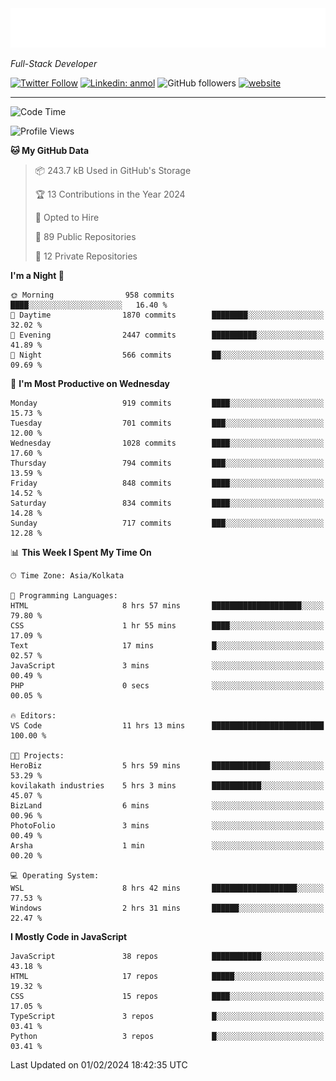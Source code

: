 <!-- START:readme-typing -->
<img src="readme-typing.svg" />
<!-- END:readme-typing -->

<p><em>Full-Stack Developer</em></p>

[![Twitter Follow](https://img.shields.io/twitter/follow/tonalmathew?style=flat)](https://twitter.com/intent/follow?screen_name=tonalmathew)
[![Linkedin: anmol](https://img.shields.io/badge/tonal-mathew?style=flat-square&logo=Linkedin&logoColor=white&link=https://www.linkedin.com/in/tonal-mathew/)](https://www.linkedin.com/in/tonal-mathew/)
![GitHub followers](https://img.shields.io/github/followers/tonalmathew?label=Follow&style=social)
[![website](https://img.shields.io/badge/Website-46a2f1.svg?&style=flat-square&logo=Google-Chrome&logoColor=white&link=http://tonalmathew.github.io/)](http://tonalmathew.github.io/)

---
<!--START_SECTION:waka-->
![Code Time](http://img.shields.io/badge/Code%20Time-1%2C216%20hrs%2030%20mins-blue)

![Profile Views](http://img.shields.io/badge/Profile%20Views-0-blue)

**🐱 My GitHub Data** 

> 📦 243.7 kB Used in GitHub's Storage 
 > 
> 🏆 13 Contributions in the Year 2024
 > 
> 💼 Opted to Hire
 > 
> 📜 89 Public Repositories 
 > 
> 🔑 12 Private Repositories 
 > 
**I'm a Night 🦉** 

```text
🌞 Morning                958 commits         ████░░░░░░░░░░░░░░░░░░░░░   16.40 % 
🌆 Daytime                1870 commits        ████████░░░░░░░░░░░░░░░░░   32.02 % 
🌃 Evening                2447 commits        ██████████░░░░░░░░░░░░░░░   41.89 % 
🌙 Night                  566 commits         ██░░░░░░░░░░░░░░░░░░░░░░░   09.69 % 
```
📅 **I'm Most Productive on Wednesday** 

```text
Monday                   919 commits         ████░░░░░░░░░░░░░░░░░░░░░   15.73 % 
Tuesday                  701 commits         ███░░░░░░░░░░░░░░░░░░░░░░   12.00 % 
Wednesday                1028 commits        ████░░░░░░░░░░░░░░░░░░░░░   17.60 % 
Thursday                 794 commits         ███░░░░░░░░░░░░░░░░░░░░░░   13.59 % 
Friday                   848 commits         ████░░░░░░░░░░░░░░░░░░░░░   14.52 % 
Saturday                 834 commits         ████░░░░░░░░░░░░░░░░░░░░░   14.28 % 
Sunday                   717 commits         ███░░░░░░░░░░░░░░░░░░░░░░   12.28 % 
```


📊 **This Week I Spent My Time On** 

```text
🕑︎ Time Zone: Asia/Kolkata

💬 Programming Languages: 
HTML                     8 hrs 57 mins       ████████████████████░░░░░   79.80 % 
CSS                      1 hr 55 mins        ████░░░░░░░░░░░░░░░░░░░░░   17.09 % 
Text                     17 mins             █░░░░░░░░░░░░░░░░░░░░░░░░   02.57 % 
JavaScript               3 mins              ░░░░░░░░░░░░░░░░░░░░░░░░░   00.49 % 
PHP                      0 secs              ░░░░░░░░░░░░░░░░░░░░░░░░░   00.05 % 

🔥 Editors: 
VS Code                  11 hrs 13 mins      █████████████████████████   100.00 % 

🐱‍💻 Projects: 
HeroBiz                  5 hrs 59 mins       █████████████░░░░░░░░░░░░   53.29 % 
kovilakath industries    5 hrs 3 mins        ███████████░░░░░░░░░░░░░░   45.07 % 
BizLand                  6 mins              ░░░░░░░░░░░░░░░░░░░░░░░░░   00.96 % 
PhotoFolio               3 mins              ░░░░░░░░░░░░░░░░░░░░░░░░░   00.49 % 
Arsha                    1 min               ░░░░░░░░░░░░░░░░░░░░░░░░░   00.20 % 

💻 Operating System: 
WSL                      8 hrs 42 mins       ███████████████████░░░░░░   77.53 % 
Windows                  2 hrs 31 mins       ██████░░░░░░░░░░░░░░░░░░░   22.47 % 
```

**I Mostly Code in JavaScript** 

```text
JavaScript               38 repos            ███████████░░░░░░░░░░░░░░   43.18 % 
HTML                     17 repos            █████░░░░░░░░░░░░░░░░░░░░   19.32 % 
CSS                      15 repos            ████░░░░░░░░░░░░░░░░░░░░░   17.05 % 
TypeScript               3 repos             █░░░░░░░░░░░░░░░░░░░░░░░░   03.41 % 
Python                   3 repos             █░░░░░░░░░░░░░░░░░░░░░░░░   03.41 % 
```




 Last Updated on 01/02/2024 18:42:35 UTC
<!--END_SECTION:waka-->
